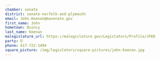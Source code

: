 ```yaml
---
chamber: senate
district: senate-norfolk-and-plymouth
email: John.Keenan@masenate.gov
first_name: John
hometown: Quincy
last_name: Keenan
malegislature_url: https://malegislature.gov/Legislators/Profile/JFK0
party: D
phone: 617-722-1494
square_picture: /img/legislators/square-pictures/john-keenan.jpg
---
```


